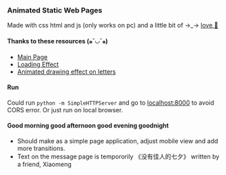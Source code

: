 ### Animated Static Web Pages

Made with css html and js (only works on pc) and a little bit of →_→ [love 💌](https://xuezzou.github.io/for-him/)

#### Thanks to these resources (๑¯◡¯๑)
- [Main Page](https://codepen.io/cobra_winfrey/pen/jjjero)
- [Loading Effect](https://codepen.io/yumeeeei/pen/BQPmpX)
- [Animated drawing effect on letters](https://github.com/akzhy/Vara)
<!-- - [Path Animation](https://codepen.io/roydigerhund/pen/BKNEoK) -->
<!-- - [](https://codepen.io/apokusin/pen/qbokh) -->

#### Run
Could run `python -m SimpleHTTPServer` and go to [localhost:8000](http://localhost:8000) to avoid CORS error. 
Or just run on local browser.

#### Good morning good afternoon good evening goodnight
- Should make as a simple page application, adjust mobile view and add more transitions. 
- Text on the message page is tempororily 《没有佳人的七夕》 written by a friend, Xiaomeng


